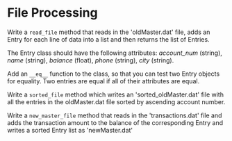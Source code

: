 # File Processing

Write a `read_file` method that reads in the 'oldMaster.dat' file, adds an Entry for each line of data into a list and then returns the list of Entries.

The Entry class should have the following attributes: *account_num* (string), *name* (string), *balance* (float), *phone* (string), *city* (string).

Add an `__eq__` function to the class, so that you can test two Entry objects for equality. Two entries are equal if all of their attributes are equal.

Write a `sorted_file` method which writes an 'sorted_oldMaster.dat' file with all the entries in the oldMaster.dat file sorted by ascending account number.

Write a `new_master_file` method that reads in the 'transactions.dat' file and adds the transaction amount to the balance of the corresponding Entry and writes a sorted Entry list as 'newMaster.dat'


